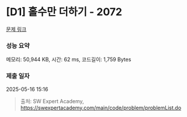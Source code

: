 # [D1] 홀수만 더하기 - 2072 

[문제 링크](https://swexpertacademy.com/main/code/problem/problemDetail.do?contestProbId=AV5QSEhaA5sDFAUq) 

### 성능 요약

메모리: 50,944 KB, 시간: 62 ms, 코드길이: 1,759 Bytes

### 제출 일자

2025-05-16 15:16



> 출처: SW Expert Academy, https://swexpertacademy.com/main/code/problem/problemList.do